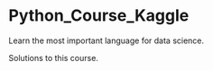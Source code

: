 # Python_Course_Kaggle
Learn the most important language for data science.

Solutions to this course.
